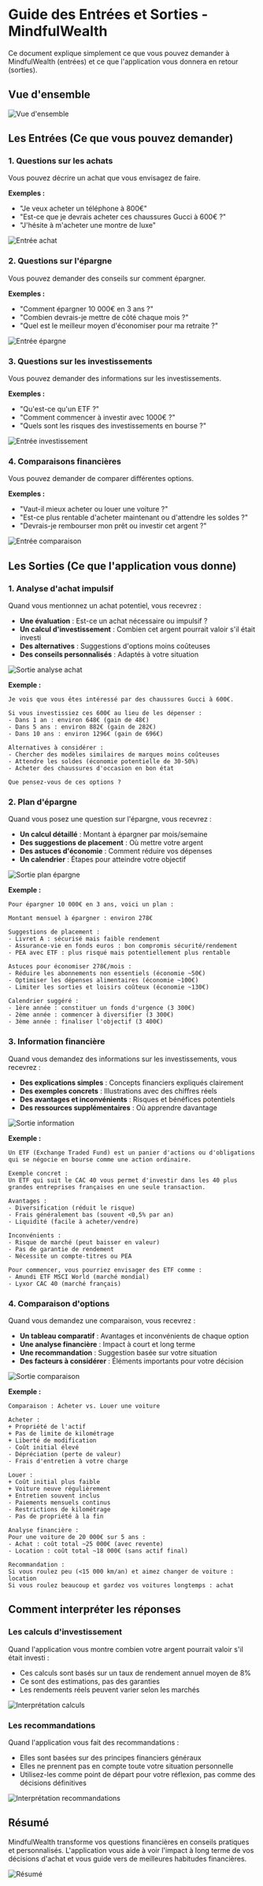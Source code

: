 # Guide des Entrées et Sorties - MindfulWealth

Ce document explique simplement ce que vous pouvez demander à MindfulWealth (entrées) et ce que l'application vous donnera en retour (sorties).

## Vue d'ensemble

![Vue d'ensemble](https://via.placeholder.com/800x400?text=Vue+d'ensemble+Inputs+Outputs)

## Les Entrées (Ce que vous pouvez demander)

### 1. Questions sur les achats

Vous pouvez décrire un achat que vous envisagez de faire.

**Exemples :**

- "Je veux acheter un téléphone à 800€"
- "Est-ce que je devrais acheter ces chaussures Gucci à 600€ ?"
- "J'hésite à m'acheter une montre de luxe"

![Entrée achat](https://via.placeholder.com/600x300?text=Entree+achat)

### 2. Questions sur l'épargne

Vous pouvez demander des conseils sur comment épargner.

**Exemples :**

- "Comment épargner 10 000€ en 3 ans ?"
- "Combien devrais-je mettre de côté chaque mois ?"
- "Quel est le meilleur moyen d'économiser pour ma retraite ?"

![Entrée épargne](https://via.placeholder.com/600x300?text=Entree+epargne)

### 3. Questions sur les investissements

Vous pouvez demander des informations sur les investissements.

**Exemples :**

- "Qu'est-ce qu'un ETF ?"
- "Comment commencer à investir avec 1000€ ?"
- "Quels sont les risques des investissements en bourse ?"

![Entrée investissement](https://via.placeholder.com/600x300?text=Entree+investissement)

### 4. Comparaisons financières

Vous pouvez demander de comparer différentes options.

**Exemples :**

- "Vaut-il mieux acheter ou louer une voiture ?"
- "Est-ce plus rentable d'acheter maintenant ou d'attendre les soldes ?"
- "Devrais-je rembourser mon prêt ou investir cet argent ?"

![Entrée comparaison](https://via.placeholder.com/600x300?text=Entree+comparaison)

## Les Sorties (Ce que l'application vous donne)

### 1. Analyse d'achat impulsif

Quand vous mentionnez un achat potentiel, vous recevrez :

- **Une évaluation** : Est-ce un achat nécessaire ou impulsif ?
- **Un calcul d'investissement** : Combien cet argent pourrait valoir s'il était investi
- **Des alternatives** : Suggestions d'options moins coûteuses
- **Des conseils personnalisés** : Adaptés à votre situation

![Sortie analyse achat](https://via.placeholder.com/600x400?text=Sortie+analyse+achat)

**Exemple :**

```
Je vois que vous êtes intéressé par des chaussures Gucci à 600€.

Si vous investissiez ces 600€ au lieu de les dépenser :
- Dans 1 an : environ 648€ (gain de 48€)
- Dans 5 ans : environ 882€ (gain de 282€)
- Dans 10 ans : environ 1296€ (gain de 696€)

Alternatives à considérer :
- Chercher des modèles similaires de marques moins coûteuses
- Attendre les soldes (économie potentielle de 30-50%)
- Acheter des chaussures d'occasion en bon état

Que pensez-vous de ces options ?
```

### 2. Plan d'épargne

Quand vous posez une question sur l'épargne, vous recevrez :

- **Un calcul détaillé** : Montant à épargner par mois/semaine
- **Des suggestions de placement** : Où mettre votre argent
- **Des astuces d'économie** : Comment réduire vos dépenses
- **Un calendrier** : Étapes pour atteindre votre objectif

![Sortie plan épargne](https://via.placeholder.com/600x400?text=Sortie+plan+epargne)

**Exemple :**

```
Pour épargner 10 000€ en 3 ans, voici un plan :

Montant mensuel à épargner : environ 278€

Suggestions de placement :
- Livret A : sécurisé mais faible rendement
- Assurance-vie en fonds euros : bon compromis sécurité/rendement
- PEA avec ETF : plus risqué mais potentiellement plus rentable

Astuces pour économiser 278€/mois :
- Réduire les abonnements non essentiels (économie ~50€)
- Optimiser les dépenses alimentaires (économie ~100€)
- Limiter les sorties et loisirs coûteux (économie ~130€)

Calendrier suggéré :
- 1ère année : constituer un fonds d'urgence (3 300€)
- 2ème année : commencer à diversifier (3 300€)
- 3ème année : finaliser l'objectif (3 400€)
```

### 3. Information financière

Quand vous demandez des informations sur les investissements, vous recevrez :

- **Des explications simples** : Concepts financiers expliqués clairement
- **Des exemples concrets** : Illustrations avec des chiffres réels
- **Des avantages et inconvénients** : Risques et bénéfices potentiels
- **Des ressources supplémentaires** : Où apprendre davantage

![Sortie information](https://via.placeholder.com/600x400?text=Sortie+information)

**Exemple :**

```
Un ETF (Exchange Traded Fund) est un panier d'actions ou d'obligations qui se négocie en bourse comme une action ordinaire.

Exemple concret :
Un ETF qui suit le CAC 40 vous permet d'investir dans les 40 plus grandes entreprises françaises en une seule transaction.

Avantages :
- Diversification (réduit le risque)
- Frais généralement bas (souvent <0,5% par an)
- Liquidité (facile à acheter/vendre)

Inconvénients :
- Risque de marché (peut baisser en valeur)
- Pas de garantie de rendement
- Nécessite un compte-titres ou PEA

Pour commencer, vous pourriez envisager des ETF comme :
- Amundi ETF MSCI World (marché mondial)
- Lyxor CAC 40 (marché français)
```

### 4. Comparaison d'options

Quand vous demandez une comparaison, vous recevrez :

- **Un tableau comparatif** : Avantages et inconvénients de chaque option
- **Une analyse financière** : Impact à court et long terme
- **Une recommandation** : Suggestion basée sur votre situation
- **Des facteurs à considérer** : Éléments importants pour votre décision

![Sortie comparaison](https://via.placeholder.com/600x400?text=Sortie+comparaison)

**Exemple :**

```
Comparaison : Acheter vs. Louer une voiture

Acheter :
+ Propriété de l'actif
+ Pas de limite de kilométrage
+ Liberté de modification
- Coût initial élevé
- Dépréciation (perte de valeur)
- Frais d'entretien à votre charge

Louer :
+ Coût initial plus faible
+ Voiture neuve régulièrement
+ Entretien souvent inclus
- Paiements mensuels continus
- Restrictions de kilométrage
- Pas de propriété à la fin

Analyse financière :
Pour une voiture de 20 000€ sur 5 ans :
- Achat : coût total ~25 000€ (avec revente)
- Location : coût total ~18 000€ (sans actif final)

Recommandation :
Si vous roulez peu (<15 000 km/an) et aimez changer de voiture : location
Si vous roulez beaucoup et gardez vos voitures longtemps : achat
```

## Comment interpréter les réponses

### Les calculs d'investissement

Quand l'application vous montre combien votre argent pourrait valoir s'il était investi :

- Ces calculs sont basés sur un taux de rendement annuel moyen de 8%
- Ce sont des estimations, pas des garanties
- Les rendements réels peuvent varier selon les marchés

![Interprétation calculs](https://via.placeholder.com/600x300?text=Interpretation+calculs)

### Les recommandations

Quand l'application vous fait des recommandations :

- Elles sont basées sur des principes financiers généraux
- Elles ne prennent pas en compte toute votre situation personnelle
- Utilisez-les comme point de départ pour votre réflexion, pas comme des décisions définitives

![Interprétation recommandations](https://via.placeholder.com/600x300?text=Interpretation+recommandations)

## Résumé

MindfulWealth transforme vos questions financières en conseils pratiques et personnalisés. L'application vous aide à voir l'impact à long terme de vos décisions d'achat et vous guide vers de meilleures habitudes financières.

![Résumé](https://via.placeholder.com/800x400?text=Resume+Inputs+Outputs)
